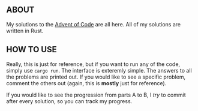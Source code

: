 ## ABOUT
My solutions to the [Advent of Code](www.adventofcode.com) are all here. All of my solutions are written in Rust.

## HOW TO USE
Really, this is just for reference, but if you want to run any of the code, simply use `cargo run`. The interface is exteremly simple. The answers to all the problems are printed out. If you would like to see a specific problem, comment the others out (again, this is **mostly** just for reference).

If you would like to see the progression from parts A to B, I *try* to commit after every solution, so you can track my progress.
